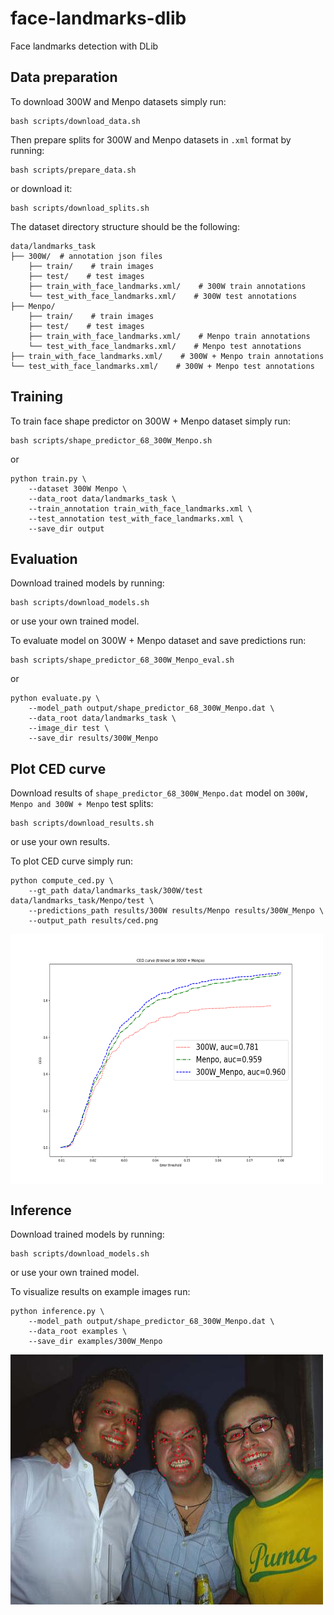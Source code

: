# face-landmarks-dlib
Face landmarks detection with DLib

## Data preparation

To download 300W and Menpo datasets simply run:

```
bash scripts/download_data.sh
```
Then prepare splits for 300W and Menpo datasets in `.xml` format by running:
```
bash scripts/prepare_data.sh
```
or download it:
```
bash scripts/download_splits.sh
```

The dataset directory structure should be the following:
```
data/landmarks_task
├── 300W/  # annotation json files
    ├── train/    # train images
    ├── test/    # test images
    ├── train_with_face_landmarks.xml/    # 300W train annotations
    └── test_with_face_landmarks.xml/    # 300W test annotations
├── Menpo/
    ├── train/    # train images
    ├── test/    # test images
    ├── train_with_face_landmarks.xml/    # Menpo train annotations
    └── test_with_face_landmarks.xml/    # Menpo test annotations
├── train_with_face_landmarks.xml/    # 300W + Menpo train annotations
└── test_with_face_landmarks.xml/    # 300W + Menpo test annotations
```

## Training

To train face shape predictor on 300W + Menpo dataset simply run:

```
bash scripts/shape_predictor_68_300W_Menpo.sh
```
or
```
python train.py \
    --dataset 300W Menpo \
    --data_root data/landmarks_task \
    --train_annotation train_with_face_landmarks.xml \
    --test_annotation test_with_face_landmarks.xml \
    --save_dir output
```

## Evaluation

Download trained models by running:

```
bash scripts/download_models.sh
```
or use your own trained model.

To evaluate model on 300W + Menpo dataset and save predictions run:

```
bash scripts/shape_predictor_68_300W_Menpo_eval.sh
```
or
```
python evaluate.py \
    --model_path output/shape_predictor_68_300W_Menpo.dat \
    --data_root data/landmarks_task \
    --image_dir test \
    --save_dir results/300W_Menpo
```

## Plot CED curve

Download results of `shape_predictor_68_300W_Menpo.dat` model on `300W, Menpo and 300W + Menpo` test splits:

```
bash scripts/download_results.sh
```
or use your own results.

To plot CED curve simply run:

```
python compute_ced.py \
    --gt_path data/landmarks_task/300W/test data/landmarks_task/Menpo/test \
    --predictions_path results/300W results/Menpo results/300W_Menpo \
    --output_path results/ced.png
```
<a><img src="results/ced.png" align="center" height="400px" width="500px"/></a>

## Inference

Download trained models by running:

```
bash scripts/download_models.sh
```
or use your own trained model.

To visualize results on example images run:

```
python inference.py \
    --model_path output/shape_predictor_68_300W_Menpo.dat \
    --data_root examples \
    --save_dir examples/300W_Menpo
```
<a><img src="examples/300W_Menpo/2008_002506.jpg" align="center" height="400px" width="500px"/></a>
